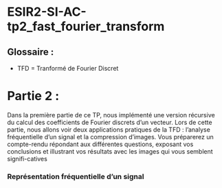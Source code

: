 # ESIR2-SI-AC-tp2_fast_fourier_transform
## Glossaire :
* TFD = Tranformé de Fourier Discret

<h1>Partie 2 :</h1>
Dans la première partie de ce TP, nous implémenté une version récursive du calcul des coefficients de Fourier discrets d’un vecteur. Lors de cette partie, nous allons voir deux applications pratiques de la TFD : l’analyse fréquentielle d’un signal et la compression d’images. Vous préparerez un compte-rendu répondant aux différentes questions, exposant vos conclusions et illustrant vos résultats avec les images qui vous semblent signifi-catives

### Représentation fréquentielle d’un signal

